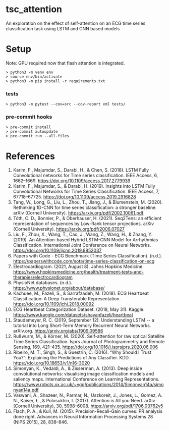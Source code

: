 # tsc_attention

An exploration on the effect of self-attention on an ECG time series classification task using LSTM and CNN based models

# Setup
Note: GPU required now that flash attention is integrated.

```
> python3 -m venv env
> source env/bin/activate
> python3 -m pip install -r requirements.txt
```

### tests
```
> python3 -m pytest --cov=src --cov-report xml tests/
```

### pre-commit hooks
```
> pre-commit install
> pre-commit autoupdate
> pre-commit run --all-files
```


# References
1. Karim, F., Majumdar, S., Darabi, H., & Chen, S. (2018). LSTM Fully Convolutional networks for Time series classification. IEEE Access, 6, 1662–1669. https://doi.org/10.1109/access.2017.2779939
1. Karim, F., Majumdar, S., & Darabi, H. (2019). Insights into LSTM Fully Convolutional Networks for Time Series Classification. IEEE Access, 7, 67718–67725. https://doi.org/10.1109/access.2019.2916828
1. Tang, W., Long, G., Liu, L., Zhou, T., Jiang, J., & Blumenstein, M. (2020). Rethinking 1D-CNN for time series classification: a stronger baseline. arXiv (Cornell University). https://arxiv.org/pdf/2002.10061.pdf
1. Tóth, C. D., Bonnier, P., & Oberhauser, H. (2021). Seq2Tens: an efficient representation of sequences by Low-Rank tensor projections. arXiv (Cornell University). https://arxiv.org/pdf/2006.07027
1. Liu, F., Zhou, X., Wang, T., Cao, J., Wang, Z., Wang, H., & Zhang, Y. (2019). An Attention-based Hybrid LSTM-CNN Model for Arrhythmias Classification. International Joint Conference on Neural Networks. https://doi.org/10.1109/ijcnn.2019.8852037 
1. Papers with Code - ECG Benchmark (Time Series Classification). (n.d.). https://paperswithcode.com/sota/time-series-classification-on-ecg
1. Electrocardiogram. (2021, August 8). Johns Hopkins Medicine. https://www.hopkinsmedicine.org/health/treatment-tests-and-therapies/electrocardiogram
1. PhysioNet databases. (n.d.). https://www.physionet.org/about/database/
1. Kachuee, M., Fazeli, S., & Sarrafzadeh, M. (2018). ECG Heartbeat Classification: A Deep Transferable Representation. https://doi.org/10.1109/ichi.2018.00092
1. ECG Heartbeat Categorization Dataset. (2018, May 31). Kaggle. https://www.kaggle.com/datasets/shayanfazeli/heartbeat
1. Staudemeyer, R. C. (2019, September 12). Understanding LSTM -- a tutorial into Long Short-Term Memory Recurrent Neural Networks. arXiv.org. https://arxiv.org/abs/1909.09586
1. Rußwurm, M., & Körner, M. (2020). Self-attention for raw optical Satellite Time Series Classification. Isprs Journal of Photogrammetry and Remote Sensing, 169, 421–435. https://doi.org/10.1016/j.isprsjprs.2020.06.006
1. Ribeiro, M. T., Singh, S., & Guestrin, C. (2016). “Why Should I Trust You?”: Explaining the Predictions of Any Classifier. KDD. https://doi.org/10.18653/v1/n16-3020
1. Simonyan, K., Vedaldi, A., & Zisserman, A. (2013). Deep inside convolutional networks: visualising image classification models and saliency maps. International Conference on Learning Representations. https://www.robots.ox.ac.uk/~vgg/publications/2014/Simonyan14a/simonyan14a.pdf
1. Vaswani, A., Shazeer, N., Parmar, N., Uszkoreit, J., Jones, L., Gomez, A. N., Kaiser, Ł., & Polosukhin, I. (2017). Attention is All you Need. arXiv (Cornell University), 30, 5998–6008. https://arxiv.org/pdf/1706.03762v5
1. Flach, P. A., & Kull, M. (2015). Precision-Recall-Gain curves: PR analysis done right. Advances in Neural Information Processing Systems 28 (NIPS 2015), 28, 838–846.


